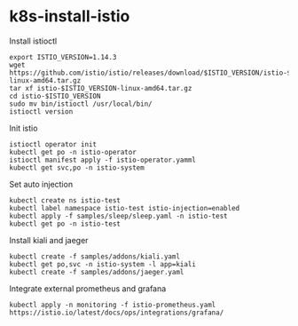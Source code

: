 # k8s-install-istio

Install istioctl
```
export ISTIO_VERSION=1.14.3
wget https://github.com/istio/istio/releases/download/$ISTIO_VERSION/istio-$ISTIO_VERSION-linux-amd64.tar.gz
tar xf istio-$ISTIO_VERSION-linux-amd64.tar.gz
cd istio-$ISTIO_VERSION
sudo mv bin/istioctl /usr/local/bin/
istioctl version
```

Init istio 
```
istioctl operator init
kubectl get po -n istio-operator
istioctl manifest apply -f istio-operator.yamml
kubectl get svc,po -n istio-system
```

Set auto injection
```
kubectl create ns istio-test
kubectl label namespace istio-test istio-injection=enabled
kubectl apply -f samples/sleep/sleep.yaml -n istio-test
kubectl get po -n istio-test
```

Install kiali and jaeger
```
kubectl create -f samples/addons/kiali.yaml
kubectl get po,svc -n istio-system -l app=kiali
kubectl create -f samples/addons/jaeger.yaml
```

Integrate external prometheus and grafana
```
kubectl apply -n monitoring -f istio-prometheus.yaml
https://istio.io/latest/docs/ops/integrations/grafana/
```
